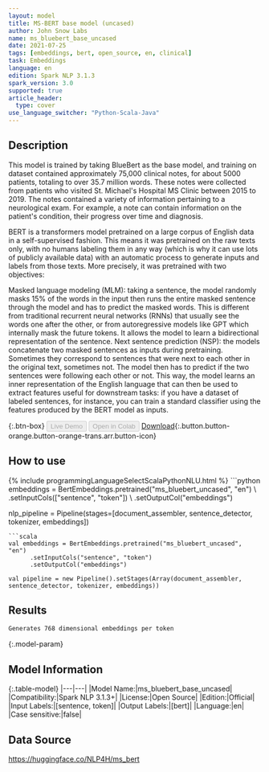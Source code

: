 ```yaml
---
layout: model
title: MS-BERT base model (uncased)
author: John Snow Labs
name: ms_bluebert_base_uncased
date: 2021-07-25
tags: [embeddings, bert, open_source, en, clinical]
task: Embeddings
language: en
edition: Spark NLP 3.1.3
spark_version: 3.0
supported: true
article_header:
  type: cover
use_language_switcher: "Python-Scala-Java"
---
```


## Description

This model is trained by taking BlueBert as the base model, and training on dataset contained approximately 75,000 clinical notes, for about 5000 patients, totaling to over 35.7 million words. These notes were collected from patients who visited St. Michael's Hospital MS Clinic between 2015 to 2019. The notes contained a variety of information pertaining to a neurological exam. For example, a note can contain information on the patient's condition, their progress over time and diagnosis.

BERT is a transformers model pretrained on a large corpus of English data in a self-supervised fashion. This means it was pretrained on the raw texts only, with no humans labeling them in any way (which is why it can use lots of publicly available data) with an automatic process to generate inputs and labels from those texts. More precisely, it was pretrained with two objectives:

Masked language modeling (MLM): taking a sentence, the model randomly masks 15% of the words in the input then runs the entire masked sentence through the model and has to predict the masked words. This is different from traditional recurrent neural networks (RNNs) that usually see the words one after the other, or from autoregressive models like GPT which internally mask the future tokens. It allows the model to learn a bidirectional representation of the sentence.
Next sentence prediction (NSP): the models concatenate two masked sentences as inputs during pretraining. Sometimes they correspond to sentences that were next to each other in the original text, sometimes not. The model then has to predict if the two sentences were following each other or not. This way, the model learns an inner representation of the English language that can then be used to extract features useful for downstream tasks: if you have a dataset of labeled sentences, for instance, you can train a standard classifier using the features produced by the BERT model as inputs.

{:.btn-box}
<button class="button button-orange" disabled>Live Demo</button>
<button class="button button-orange" disabled>Open in Colab</button>
[Download](https://s3.amazonaws.com/auxdata.johnsnowlabs.com/public/models/ms_bluebert_base_uncased_en_3.1.3_3.0_1627225948184.zip){:.button.button-orange.button-orange-trans.arr.button-icon}

## How to use



<div class="tabs-box" markdown="1">
{% include programmingLanguageSelectScalaPythonNLU.html %}
```python
embeddings = BertEmbeddings.pretrained("ms_bluebert_uncased", "en") \
      .setInputCols(["sentence", "token"]) \
      .setOutputCol("embeddings")

nlp_pipeline = Pipeline(stages=[document_assembler, sentence_detector, tokenizer, embeddings])
```
```scala
val embeddings = BertEmbeddings.pretrained("ms_bluebert_uncased", "en")
      .setInputCols("sentence", "token")
      .setOutputCol("embeddings")

val pipeline = new Pipeline().setStages(Array(document_assembler, sentence_detector, tokenizer, embeddings))
```
</div>

## Results

```bash
Generates 768 dimensional embeddings per token
```

{:.model-param}
## Model Information

{:.table-model}
|---|---|
|Model Name:|ms_bluebert_base_uncased|
|Compatibility:|Spark NLP 3.1.3+|
|License:|Open Source|
|Edition:|Official|
|Input Labels:|[sentence, token]|
|Output Labels:|[bert]|
|Language:|en|
|Case sensitive:|false|

## Data Source

https://huggingface.co/NLP4H/ms_bert